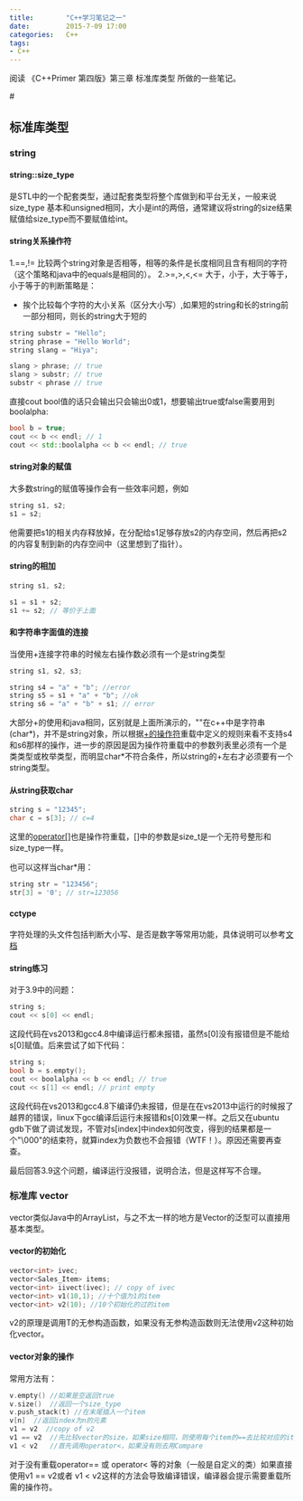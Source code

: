 ```yaml
---
title:        "C++学习笔记之一"
date:         2015-7-09 17:00
categories:   C++
tags:
- C++
---
```


阅读 《C++Primer 第四版》第三章 标准库类型 所做的一些笔记。

#<!--more-->

## 标准库类型

### string

#### string::size_type 

是STL中的一个配套类型，通过配套类型将整个库做到和平台无关，一般来说 size_type 基本和unsigned相同，大小是int的两倍，通常建议将string的size结果赋值给size_type而不要赋值给int。

#### string关系操作符

1.==,!= 比较两个string对象是否相等，相等的条件是长度相同且含有相同的字符（这个策略和java中的equals是相同的）。
2.>=,>,<,<= 大于，小于，大于等于，小于等于的判断策略是：
* 挨个比较每个字符的大小关系（区分大小写）,如果短的string和长的string前一部分相同，则长的string大于短的

``` cpp
string substr = "Hello";
string phrase = "Hello World";
string slang = "Hiya";

slang > phrase; // true
slang > substr; // true
substr < phrase // true
```
直接cout bool值的话只会输出只会输出0或1，想要输出true或false需要用到boolalpha:

``` cpp
bool b = true;
cout << b << endl; // 1
cout << std::boolalpha << b << endl; // true
```

#### string对象的赋值

大多数string的赋值等操作会有一些效率问题，例如
``` cpp
string s1, s2;
s1 = s2;
```
他需要把s1的相关内存释放掉，在分配给s1足够存放s2的内存空间，然后再把s2的内容复制到新的内存空间中（这里想到了指针）。

#### string的相加

``` cpp
string s1, s2;

s1 = s1 + s2;
s1 += s2; // 等价于上面
```

#### 和字符串字面值的连接

当使用+连接字符串的时候左右操作数必须有一个是string类型

```cpp
string s1, s2, s3;

string s4 = "a" + "b"; //error
string s5 = s1 + "a" + "b"; //ok
string s6 = "a" + "b" + s1; // error
```
大部分+的使用和java相同，区别就是上面所演示的，""在c++中是字符串(char*)，并不是string对象，所以根据[+的操作符](http://www.cplusplus.com/reference/string/string/operator+/)重载中定义的规则来看不支持s4和s6那样的操作，进一步的原因是因为操作符重载中的参数列表里必须有一个是类类型或枚举类型，而明显char*不符合条件，所以string的+左右才必须要有一个string类型。

#### 从string获取char

```cpp
string s = "12345";
char c = s[3]; // c=4
```

这里的[operator[]](http://www.cplusplus.com/reference/string/string/operator[]/)也是操作符重载，[]中的参数是size_t是一个无符号整形和size_type一样。

也可以这样当char*用：
```cpp
string str = "123456";
str[3] = '0'; // str=123056
```

#### cctype

字符处理的头文件包括判断大小写、是否是数字等常用功能，具体说明可以参考[文档](http://www.cplusplus.com/reference/cctype/)


#### string练习
对于3.9中的问题：

```cpp
string s;
cout << s[0] << endl;
```
这段代码在vs2013和gcc4.8中编译运行都未报错，虽然s[0]没有报错但是不能给s[0]赋值。后来尝试了如下代码：
```cpp
string s;
bool b = s.empty();
cout << boolalpha << b << endl; // true
cout << s[1] << endl; // print empty
```
这段代码在vs2013和gcc4.8下编译仍未报错，但是在在vs2013中运行的时候报了越界的错误，linux下gcc编译后运行未报错和s[0]效果一样。之后又在ubuntu gdb下做了调试发现，不管对s[index]中index如何改变，得到的结果都是一个"\000"的结束符，就算index为负数也不会报错（WTF！）。原因还需要再查查。

最后回答3.9这个问题，编译运行没报错，说明合法，但是这样写不合理。

### 标准库 vector
vector类似Java中的ArrayList，与之不太一样的地方是Vector的泛型可以直接用基本类型。

#### vector的初始化
```cpp
vector<int> ivec;
vector<Sales_Item> items;
vector<int> iivect(ivec); // copy of ivec
vector<int> v1(10,1); //十个值为1的item
vector<int> v2(10); //10个初始化的过的item
```
v2的原理是调用T的无参构造函数，如果没有无参构造函数则无法使用v2这种初始化vector。

#### vector对象的操作
常用方法有：
```cpp
v.empty() //如果是空返回true
v.size()  //返回一个size_type
v.push_stack(t) //在末尾插入一个item
v[n]  //返回index为n的元素
v1 = v2  //copy of v2
v1 == v2  //先比较vector的size，如果size相同，则使用每个item的==去比较对应的item
v1 < v2   //首先调用operator<，如果没有则去用Compare

```
对于没有重载operator\=\= 或 operator< 等的对象（一般是自定义的类）如果直接使用v1 \=\= v2或者 v1 < v2这样的方法会导致编译错误，编译器会提示需要重载所需的操作符。


